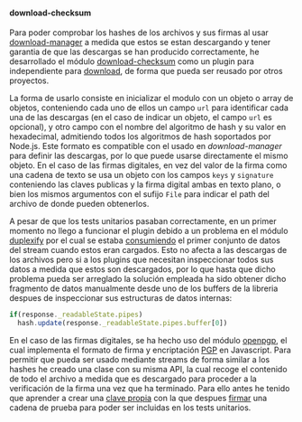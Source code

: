 #### download-checksum

Para poder comprobar los hashes de los archivos y sus firmas al usar
[download-manager](download-manager.html) a medida que estos se estan
descargando y tener garantia de que las descargas se han producido correctamente,
he desarrollado el módulo
[download-checksum](https://github.com/piranna/download-checksum) como un plugin
para independiente para [download](https://github.com/kevva/download), de forma
que pueda ser reusado por otros proyectos.

La forma de usarlo consiste en inicializar el modulo con un objeto o array de
objetos, conteniendo cada uno de ellos un campo `url` para identificar cada una
de las descargas (en el caso de indicar un objeto, el campo `url` es opcional),
y otro campo con el nombre del algoritmo de hash y su valor en hexadecimal,
admitiendo todos los algoritmos de hash soportados por Node.js. Este formato es
compatible con el usado en *download-manager* para definir las descargas, por lo
que puede usarse directamente el mismo objeto. En el caso de las firmas
digitales, en vez del valor de la firma como una cadena de texto se usa un
objeto con los campos `keys` y `signature` conteniendo las claves publicas y la
firma digital ambas en texto plano, o bien los mismos argumentos con el sufijo
`File` para indicar el path del archivo de donde pueden obtenerlos.

A pesar de que los tests unitarios pasaban correctamente, en un primer momento
no llego a funcionar el plugin debido a un problema en el módulo
[duplexify](https://github.com/mafintosh/duplexify) por el cual se estaba
[consumiendo](https://github.com/kevva/download/issues/83) el primer conjunto de
datos del stream cuando estos eran cargados. Esto no afecta a las descargas de
los archivos pero si a los plugins que necesitan inspeccionar todos sus datos a
medida que estos son descargados, por lo que hasta que dicho problema pueda ser
arreglado la solución empleada ha sido obtener dicho fragmento de datos
manualmente desde uno de los buffers de la libreria despues de inspeccionar sus
estructuras de datos internas:

```Javascript
if(response._readableState.pipes)
  hash.update(response._readableState.pipes.buffer[0])
```

En el caso de las firmas digitales, se ha hecho uso del módulo
[openpgp](https://github.com/openpgpjs/openpgpjs), el cual implementa el formato
de firma y encriptación [PGP](http://tools.ietf.org/html/rfc4880) en Javascript.
Para permitir que pueda ser usado mediante streams de forma similar a los hashes
he creado una clase con su misma API, la cual recoge el contenido de todo el
archivo a medida que es descargado para proceder a la verificación de la firma
una vez que ha terminado. Para ello antes he tenido que aprender a crear una
[clave propia](https://www.gnupg.org/gph/en/manual/c14.html#AEN25) con la que
despues [firmar](https://www.gnupg.org/gph/en/manual/x135.html#AEN152) una
cadena de prueba para poder ser incluidas en los tests unitarios.

